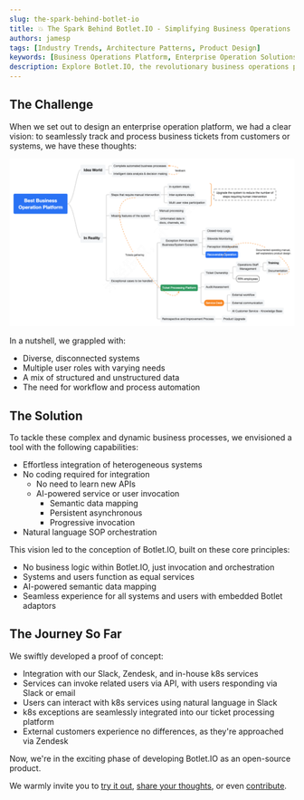 ```yaml
---
slug: the-spark-behind-botlet-io
title: 💥 The Spark Behind Botlet.IO - Simplifying Business Operations
authors: jamesp
tags: [Industry Trends, Architecture Patterns, Product Design]
keywords: [Business Operations Platform, Enterprise Operation Solutions, Integration Platform as a Service, iPaaS, Business Process Automation Tools, AI-Powered Business Integration, No-Code Integration Solutions, Enterprise Ticket Management, Workflow Automation Software, Open-Source Business Tools, Slack Integration Solutions]
description: Explore Botlet.IO, the revolutionary business operations platform designed for seamless integration and automation. Discover how Botlet.IO simplifies enterprise ticket management and system orchestration with no-code solutions, AI-powered data mapping, and effortless user experiences. Learn about its open-source development and how you can contribute or benefit from its advanced features
---
```


## The Challenge

When we set out to design an enterprise operation platform, we had a clear vision: to seamlessly track and process business tickets from customers or systems, we have these thoughts:

<!-- truncate -->

![Best Business Operation Platform](best-business-operation-platform.png "Best Business Operation Platform")

In a nutshell, we grappled with:

- Diverse, disconnected systems
- Multiple user roles with varying needs
- A mix of structured and unstructured data
- The need for workflow and process automation

## The Solution

To tackle these complex and dynamic business processes, we envisioned a tool with the following capabilities:

- Effortless integration of heterogeneous systems
- No coding required for integration
  - No need to learn new APIs
  - AI-powered service or user invocation
    - Semantic data mapping
    - Persistent asynchronous
    - Progressive invocation
- Natural language SOP orchestration

This vision led to the conception of Botlet.IO, built on these core principles:

- No business logic within Botlet.IO, just invocation and orchestration
- Systems and users function as equal services
- AI-powered semantic data mapping
- Seamless experience for all systems and users with embedded Botlet adaptors

## The Journey So Far

We swiftly developed a proof of concept:

- Integration with our Slack, Zendesk, and in-house k8s services
- Services can invoke related users via API, with users responding via Slack or email
- Users can interact with k8s services using natural language in Slack
- k8s exceptions are seamlessly integrated into our ticket processing platform
- External customers experience no differences, as they're approached via Zendesk

Now, we're in the exciting phase of developing Botlet.IO as an open-source product.

We warmly invite you to [try it out](https://docs.botlet.io/docs/intro), [share your thoughts](https://botlet.canny.io), or even [contribute](http://github.com/Botlet-IO/botlet-api).
